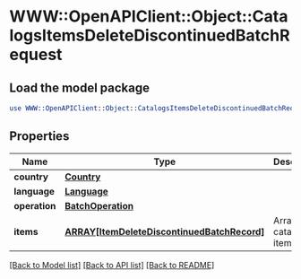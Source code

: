 # WWW::OpenAPIClient::Object::CatalogsItemsDeleteDiscontinuedBatchRequest

## Load the model package
```perl
use WWW::OpenAPIClient::Object::CatalogsItemsDeleteDiscontinuedBatchRequest;
```

## Properties
Name | Type | Description | Notes
------------ | ------------- | ------------- | -------------
**country** | [**Country**](Country.md) |  | 
**language** | [**Language**](Language.md) |  | 
**operation** | [**BatchOperation**](BatchOperation.md) |  | 
**items** | [**ARRAY[ItemDeleteDiscontinuedBatchRecord]**](ItemDeleteDiscontinuedBatchRecord.md) | Array with catalogs items | 

[[Back to Model list]](../README.md#documentation-for-models) [[Back to API list]](../README.md#documentation-for-api-endpoints) [[Back to README]](../README.md)


